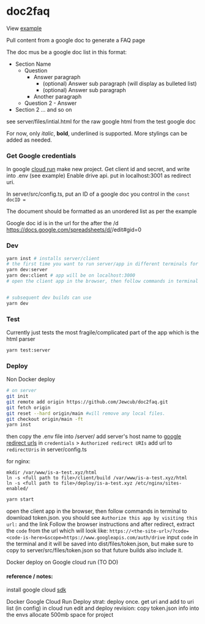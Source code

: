 # doc2faq

View [example](https://is-a-test.xyz/faq)

Pull content from a google doc to generate a FAQ page

The doc mus be a google doc list in this format:

- Section Name
  - Question
    - Answer paragraph
      - (optional) Answer sub paragraph (will display as bulleted list)
      - (optional) Answer sub paragraph
    - Another paragraph
  - Question 2 - Answer
- Section 2
  ... and so on

see server/files/intial.html for the raw google html from the test google doc

For now, only _italic_, **bold**, underlined is supported. More stylings can be added as needed.

### Get Google credentials

In google [cloud run](https://cloud.google.com) make new project. Get client id and secret, and write into .env (see example)
Enable drive api. put in localhost:3001 as redirect uri.

In server/src/config.ts, put an ID of a google doc you control in the `const docID =`

The document should be formatted as an unordered list as per the example

Google doc id is in the url for the after the /d
https://docs.google.com/spreadsheets/d/<docID-is-here>/edit#gid=0

### Dev

```bash
yarn inst # installs server/client
# the first time you want to run server/app in different terminals for better logs and to get the token redirect URL
yarn dev:server
yarn dev:client # app will be on localhost:3000
# open the client app in the browser, then follow commands in terminal to download token.json. It should have been saved in server/src/files/token.json


# subsequent dev builds can use
yarn dev
```

### Test

Currently just tests the most fragile/complicated part of the app which is the html parser

```bash
yarn test:server
```

### Deploy

Non Docker deploy

```bash
# on server
git init
git remote add origin https://github.com/Jewcub/doc2faq.git
git fetch origin
git reset --hard origin/main #will remove any local files.
git checkout origin/main -ft
yarn inst
```

then copy the .env file into /server/
add server's host name to [google redirect urls](https://console.cloud.google.com/apis/credentials) in `credentials` > `Authorized redirect URIs`
add url to `redirectUris` in server/config.ts

for nginx: 
```
mkdir /var/www/is-a-test.xyz/html
ln -s <full path to file>/client/build /var/www/is-a-test.xyz/html
ln -s <full path to file>/deploy/is-a-test.xyz /etc/nginx/sites-enabled/
```

```bash
yarn start
```

open the client app in the browser, then follow commands in terminal to download token.json.
you should see `Authorize this app by visiting this url:` and the link
Follow the browser instructions and after redirect, extract the `code` from the url which will look like: `https://<the-site-url>/?code=<code-is-here>&scope=https://www.googleapis.com/auth/drive`
input `code` in the terminal and it will be saved into dist/files/token.json, but make sure to copy to server/src/files/token.json so that future builds also include it.

Docker deploy on Google cloud run (TO DO)

#### reference / notes:

install google cloud [sdk](https://cloud.google.com/sdk/docs/install#mac)

Docker Google Cloud Run Deploy strat:
deploy once. get uri and add to uri list (in config)
in cloud run edit and deploy revision:
copy token.json info into the envs
allocate 500mb space for project
